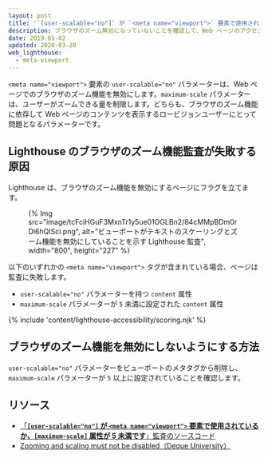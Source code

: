 ```yaml
---
layout: post
title: '`[user-scalable="no"]` が `<meta name="viewport">` 要素で使用されているか、`[maximum-scale]` 属性が `5` 未満です'
description: ブラウザのズーム無効になっていないことを確認して、Web ページのアクセシビリティをさらに高める方法を学びます。
date: 2019-05-02
updated: 2020-03-20
web_lighthouse:
  - meta-viewport
---
```


`<meta name="viewport">` 要素の `user-scalable="no"` パラメーターは、Web ページでのブラウザのズーム機能を無効にします。`maximum-scale` パラメーターは、ユーザーがズームできる量を制限します。どちらも、ブラウザのズーム機能に依存して Web ページのコンテンツを表示するロービジョンユーザーにとって問題となるパラメーターです。

## Lighthouse のブラウザのズーム機能監査が失敗する原因

Lighthouse は、ブラウザのズーム機能を無効にするページにフラグを立てます。

<figure>{% Img src="image/tcFciHGuF3MxnTr1y5ue01OGLBn2/84cMMpBDm0rDl6hQISci.png", alt="ビューポートがテキストのスケーリングとズーム機能を無効にしていることを示す Lighthouse 監査", width="800", height="227" %}</figure>

以下のいずれかの `<meta name="viewport">` タグが含まれている場合、ページは監査に失敗します。

- `user-scalable="no"` パラメーターを持つ `content` 属性
- `maximum-scale` パラメーターが `5` 未満に設定された `content` 属性

{% include 'content/lighthouse-accessibility/scoring.njk' %}

## ブラウザのズーム機能を無効にしないようにする方法

`user-scalable="no"` パラメーターをビューポートのメタタグから削除し、`maximum-scale` パラメーターが `5` 以上に設定されていることを確認します。

## リソース

- [「**`[user-scalable="no"]` が `<meta name="viewport">` 要素で使用されているか、`[maximum-scale]` 属性が 5 未満です**」監査のソースコード](https://github.com/GoogleChrome/lighthouse/blob/master/lighthouse-core/audits/accessibility/meta-viewport.js)
- [Zooming and scaling must not be disabled（Deque University）](https://dequeuniversity.com/rules/axe/3.3/meta-viewport)
